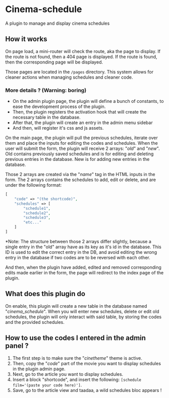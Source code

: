 # Cinema-schedule
A plugin to manage and display cinema schedules

## How it works
On page load, a mini-router will check the route, aka the page to display.
If the route is not found, then a 404 page is displayed.
If the route is found, then the corresponding page will be displayed.

Those pages are located in the ``/pages`` directory.
This system allows for cleaner actions when managing schedules and cleaner code.

### More details ? (Warning: boring)
- On the admin plugin page, the plugin will define a bunch of constants, to ease the development process of the plugin.
- Then, the plugin registers the activation hook that will create the necessary table in the database.
- After that, the plugin will create an entry in the admin menu sidebar
- And then, will register it's css and js assets.

On the main page, the plugin will pull the previous schedules, iterate over them and place the inputs for editing the codes and schedules.
When the user will submit the form, the plugin will receive 2 arrays: "*old*" and "*new*".
Old contains previously saved schedules and is for editing and deleting previous entries in the database.
New is for adding new entries in the database.

Those 2 arrays are created via the "*name*" tag in the HTML inputs in the form.
The 2 arrays contains the schedules to add, edit or delete, and are under the following format:
```php
[
    "code" => "(the shortcode)",
    "schedules" => [
        "schedule1",
        "schedule2",
        "schedule3",
        "etc..."
    ]
]
```
*Note: The structure between those 2 arrays differ slightly, because a single entry in the "old" array have as its key as it's id in the database.
This ID is used to edit the correct entry in the DB, and avoid editing the wrong entry in the database if two codes are to be reversed with each other.

And then, when the plugin have added, edited and removed corresponding edits made earlier in the form, the page will redirect to the index page of the plugin.


## What does this plugin do
On enable, this plugin will create a new table in the database named "*cinema_schedule*".
When you will enter new schedules, delete or edit old schedules, the plugin will only interact with said table, by storing the codes and the provided schedules.

## How to use the codes I entered in the admin panel ?
1) The first step is to make sure the "*cinetheme*" theme is active.
2) Then, copy the "*code*" part of the movie you want to display schedules in the plugin admin page.
3) Next, go to the article you want to display schedules.
4) Insert a block "shortcode", and insert the following: `` [schedule film='(paste your code here)'] ``.
5) Save, go to the article view and taadaa, a wild schedules bloc appears !